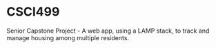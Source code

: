 # CSCI499
Senior Capstone Project - A web app, using a LAMP stack, to track and manage housing among multiple residents. 
